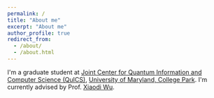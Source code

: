 ```yaml
---
permalink: /
title: "About me"
excerpt: "About me"
author_profile: true
redirect_from: 
  - /about/
  - /about.html
---
```


I'm a graduate student at [Joint Center for Quantum Information and Computer Science (QuICS)](https://quics.umd.edu/ "QuICS"), [University of Maryland, College Park](https://www.umd.edu/ "UMD"). I'm currently advised by Prof. [Xiaodi Wu](https://www.cs.umd.edu/~xwu/ "Xiaodi Wu").
